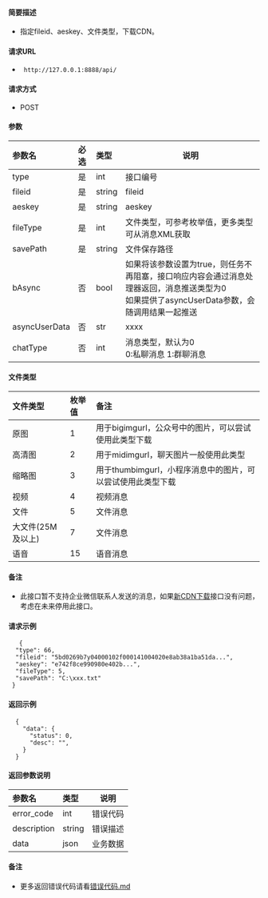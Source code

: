 
#### 简要描述

- 指定fileid、aeskey、文件类型，下载CDN。

#### 请求URL
- ` http://127.0.0.1:8888/api/`
  
#### 请求方式
- POST 

#### 参数

| 参数名           | 必选 | 类型     | 说明                                                                                  |   
|:--------------|:---|:-------|-------------------------------------------------------------------------------------|   
| type          | 是  | int    | 接口编号                                                                                |   
| fileid        | 是  | string | fileid                                                                              |   
| aeskey        | 是  | string | aeskey                                                                              |   
| fileType      | 是  | int    | 文件类型，可参考枚举值，更多类型可从消息XML获取                                                           |   
| savePath      | 是  | string | 文件保存路径                                                                              |   
| bAsync        | 否  | bool   | 如果将该参数设置为true，则任务不再阻塞，接口响应内容会通过消息处理器返回，消息推送类型为0<br/>如果提供了asyncUserData参数，会随调用结果一起推送 |   
| asyncUserData | 否  | str    | xxxx                                                                                |   
| chatType      | 否  | int    | 消息类型，默认为0  <br/>0:私聊消息 1:群聊消息                                                       |   


#### 文件类型

| 文件类型        | 枚举值 | 备注                                  |  
|:------------|:----|:------------------------------------|   
| 原图          | 1   | 用于bigimgurl，公众号中的图片，可以尝试使用此类型下载     |
| 高清图         | 2   | 用于midimgurl，聊天图片一般使用此类型             |
| 缩略图         | 3   | 用于thumbimgurl，小程序消息中的图片，可以尝试使用此类型下载 |
| 视频          | 4   | 视频消息                                |
| 文件          | 5   | 文件消息                                |
| 大文件(25M及以上) | 7   | 文件消息                                |
| 语音          | 15  | 语音消息                                |

#### 备注

- 此接口暂不支持企业微信联系人发送的消息，如果[新CDN下载](./CDN下载(新).md)接口没有问题，考虑在未来停用此接口。

#### 请求示例

```
   {
  "type": 66,
  "fileid": "5bd0269b7y04000102f000141004020e8ab38a1ba51da...",
  "aeskey": "e742f8ce990980e402b...",
  "fileType": 5,
  "savePath": "C:\xxx.txt"
 } 
```

#### 返回示例 

``` 
  {
    "data": {
      "status": 0,
      "desc": "",
    }
  }
```

#### 返回参数说明 

| 参数名         | 类型     | 说明   |   
|:------------|:-------|------|   
| error_code  | int    | 错误代码 |   
| description | string | 错误描述 |   
| data        | json   | 业务数据 |   

#### 备注 

- 更多返回错误代码请看[错误代码.md](../错误代码.md)





